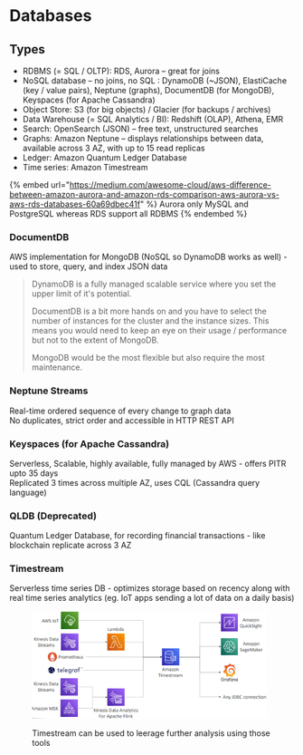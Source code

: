 # Databases

## Types

* RDBMS (= SQL / OLTP): RDS, Aurora – great for joins
* NoSQL database – no joins, no SQL : DynamoDB (\~JSON), ElastiCache (key / value pairs), Neptune (graphs), DocumentDB (for MongoDB), Keyspaces (for Apache Cassandra)
* Object Store: S3 (for big objects) / Glacier (for backups / archives)
* Data Warehouse (= SQL Analytics / BI): Redshift (OLAP), Athena, EMR
* Search: OpenSearch (JSON) – free text, unstructured searches
* Graphs: Amazon Neptune – displays relationships between data, available across 3 AZ, with up to 15 read replicas
* Ledger: Amazon Quantum Ledger Database
* Time series: Amazon Timestream

{% embed url="https://medium.com/awesome-cloud/aws-difference-between-amazon-aurora-and-amazon-rds-comparison-aws-aurora-vs-aws-rds-databases-60a69dbec41f" %}
Aurora only MySQL and PostgreSQL whereas RDS support all RDBMS
{% endembed %}

### DocumentDB

AWS implementation for MongoDB (NoSQL so DynamoDB works as well) - used to store, query, and index JSON data

> DynamoDB is a fully managed scalable service where you set the upper limit of it's potential.
>
> DocumentDB is a bit more hands on and you have to select the number of instances for the cluster and the instance sizes. This means you would need to keep an eye on their usage / performance but not to the extent of MongoDB.
>
> MongoDB would be the most flexible but also require the most maintenance.

### Neptune Streams

Real-time ordered sequence of every change to graph data\
No duplicates, strict order and accessible in HTTP REST API

### Keyspaces (for Apache Cassandra)

Serverless, Scalable, highly available, fully managed by AWS - offers PITR upto 35 days\
Replicated 3 times across multiple AZ, uses CQL (Cassandra query language)

### QLDB (Deprecated)

Quantum Ledger Database, for recording financial transactions - like blockchain replicate across 3 AZ

### Timestream

Serverless time series DB - optimizes storage based on recency along with real time series analytics (eg. IoT apps sending a lot of data on a daily basis)

<div align="left"><figure><img src="../../.gitbook/assets/image (119).png" alt="" width="415"><figcaption><p>Timestream can be used to leerage further analysis using those tools</p></figcaption></figure></div>









